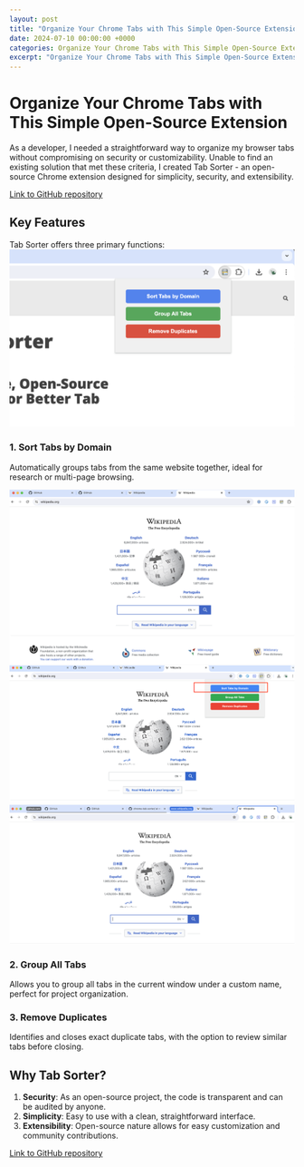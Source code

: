 ```yaml
---
layout: post
title: "Organize Your Chrome Tabs with This Simple Open-Source Extension"
date: 2024-07-10 00:00:00 +0000
categories: Organize Your Chrome Tabs with This Simple Open-Source Extension
excerpt: "Organize Your Chrome Tabs with This Simple Open-Source Extension"
---
```


# Organize Your Chrome Tabs with This Simple Open-Source Extension
As a developer, I needed a straightforward way to organize my browser tabs without compromising on security or customizability. Unable to find an existing solution that met these criteria, I created Tab Sorter - an open-source Chrome extension designed for simplicity, security, and extensibility.

[Link to GitHub repository](https://github.com/deepmtch/chrome-tab-sorter)

## Key Features

Tab Sorter offers three primary functions:
![Before sorting](/assets/img/chrome-tab-sorter/overview.png)

### 1. Sort Tabs by Domain

Automatically groups tabs from the same website together, ideal for research or multi-page browsing.

![Before sorting](/assets/img/chrome-tab-sorter/before_sorting.png)
![Popup menu](/assets/img/chrome-tab-sorter/popup_menu.png)
![After sorting](/assets/img/chrome-tab-sorter/after_sorting.png)

### 2. Group All Tabs

Allows you to group all tabs in the current window under a custom name, perfect for project organization.

### 3. Remove Duplicates

Identifies and closes exact duplicate tabs, with the option to review similar tabs before closing.

## Why Tab Sorter?

1. **Security**: As an open-source project, the code is transparent and can be audited by anyone.
2. **Simplicity**: Easy to use with a clean, straightforward interface.
3. **Extensibility**: Open-source nature allows for easy customization and community contributions.

[Link to GitHub repository](https://github.com/deepmtch/chrome-tab-sorter)

